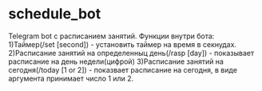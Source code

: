 # schedule_bot
Telegram bot с расписанием занятий.
Функции внутри бота: 
1)Таймер(/set [second]) - установить таймер на время в секнудах.
2)Расписание занятий на определенныц день(/rasp [day]) - показывает расписание на день недели(цифрой)
3)Расписание занятий на сегодня(/today [1 or 2]) - показвает расписание на сегодня, в виде аргумента принимает число 1 или 2.
